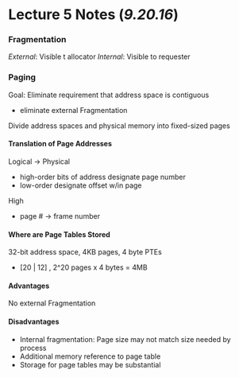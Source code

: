 # Lecture 5 Notes (_9.20.16_)

### Fragmentation

_External_: Visible t allocator
_Internal_: Visible to requester

### Paging

Goal: Eliminate requirement that address space is contiguous
  - eliminate external Fragmentation

Divide address spaces and physical memory into fixed-sized pages

#### Translation of Page Addresses

Logical -> Physical
  - high-order bits of address designate page number
  - low-order designate offset w/in page

High
  - page # -> frame number

#### Where are Page Tables Stored

32-bit address space, 4KB pages, 4 byte PTEs
  - [20 | 12] , 2^20 pages x 4 bytes = 4MB

#### Advantages

No external Fragmentation

#### Disadvantages

- Internal fragmentation: Page size may not match size needed by process
- Additional memory reference to page table
- Storage for page tables may be substantial
